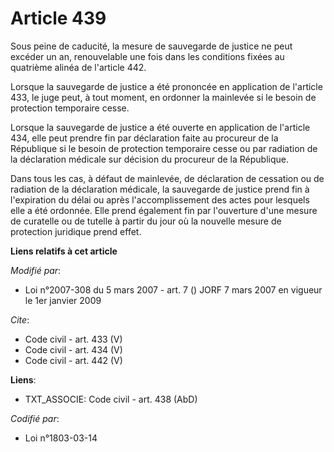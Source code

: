 # Article 439

Sous peine de caducité, la mesure de sauvegarde de justice ne peut excéder un an, renouvelable une fois dans les conditions
fixées au quatrième alinéa de l'article 442. 

Lorsque la sauvegarde de justice a été prononcée en application de l'article 433, le juge peut, à tout moment, en ordonner la
mainlevée si le besoin de protection temporaire cesse. 

Lorsque la sauvegarde de justice a été ouverte en application de l'article 434, elle peut prendre fin par déclaration faite
au procureur de la République si le besoin de protection temporaire cesse ou par radiation de la déclaration médicale sur
décision du procureur de la République. 

Dans tous les cas, à défaut de mainlevée, de déclaration de cessation ou de radiation de la déclaration médicale, la
sauvegarde de justice prend fin à l'expiration du délai ou après l'accomplissement des actes pour lesquels elle a été
ordonnée. Elle prend également fin par l'ouverture d'une mesure de curatelle ou de tutelle à partir du jour où la nouvelle
mesure de protection juridique prend effet.

**Liens relatifs à cet article**

_Modifié par_:

  - Loi n°2007-308 du 5 mars 2007 - art. 7 () JORF 7 mars 2007 en vigueur le 1er janvier 2009

_Cite_:

  - Code civil - art. 433 (V)
  - Code civil - art. 434 (V)
  - Code civil - art. 442 (V)

**Liens**:

  - TXT_ASSOCIE: Code civil - art. 438 (AbD)

_Codifié par_:

  - Loi n°1803-03-14
